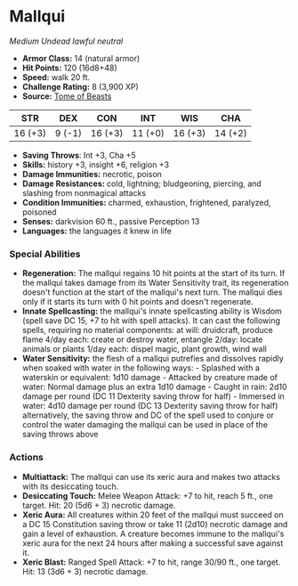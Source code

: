 # Mallqui

*Medium* *Undead* *lawful neutral*

- **Armor Class:** 14 (natural armor)
- **Hit Points:** 120 (16d8+48)
- **Speed:** walk 20 ft.
- **Challenge Rating:** 8 (3,900 XP)
- **Source:** [Tome of Beasts](https://koboldpress.com/kpstore/product/tome-of-beasts-for-5th-edition-print/)

| STR | DEX | CON | INT | WIS | CHA |
| --- | --- | --- | --- | --- | --- |
| 16 (+3) | 9 (-1) | 16 (+3) | 11 (+0) | 16 (+3) | 14 (+2) |

- **Saving Throws**: Int +3, Cha +5
- **Skills:** history +3, insight +6, religion +3
- **Damage Immunities:** necrotic, poison
- **Damage Resistances:** cold, lightning; bludgeoning, piercing, and slashing from nonmagical attacks
- **Condition Immunities:** charmed, exhaustion, frightened, paralyzed, poisoned
- **Senses:** darkvision 60 ft., passive Perception 13
- **Languages:** the languages it knew in life
### Special Abilities
- **Regeneration:** The mallqui regains 10 hit points at the start of its turn. If the mallqui takes damage from its Water Sensitivity trait, its regeneration doesn't function at the start of the mallqui's next turn. The mallqui dies only if it starts its turn with 0 hit points and doesn't regenerate.
- **Innate Spellcasting:** the mallqui's innate spellcasting ability is Wisdom (spell save DC 15, +7 to hit with spell attacks). It can cast the following spells, requiring no material components:  at will: druidcraft, produce flame  4/day each: create or destroy water, entangle  2/day: locate animals or plants  1/day each: dispel magic, plant growth, wind wall
- **Water Sensitivity:** the flesh of a mallqui putrefies and dissolves rapidly when soaked with water in the following ways:  - Splashed with a waterskin or equivalent: 1d10 damage  - Attacked by creature made of water: Normal damage plus an extra 1d10 damage  - Caught in rain: 2d10 damage per round (DC 11 Dexterity saving throw for half)  - Immersed in water: 4d10 damage per round (DC 13 Dexterity saving throw for half)  alternatively, the saving throw and DC of the spell used to conjure or control the water damaging the mallqui can be used in place of the saving throws above
### Actions
- **Multiattack:** The mallqui can use its xeric aura and makes two attacks with its desiccating touch.
- **Desiccating Touch:** Melee Weapon Attack: +7 to hit, reach 5 ft., one target. Hit: 20 (5d6 + 3) necrotic damage.
- **Xeric Aura:** All creatures within 20 feet of the mallqui must succeed on a DC 15 Constitution saving throw or take 11 (2d10) necrotic damage and gain a level of exhaustion. A creature becomes immune to the mallqui's xeric aura for the next 24 hours after making a successful save against it.
- **Xeric Blast:** Ranged Spell Attack: +7 to hit, range 30/90 ft., one target. Hit: 13 (3d6 + 3) necrotic damage.
